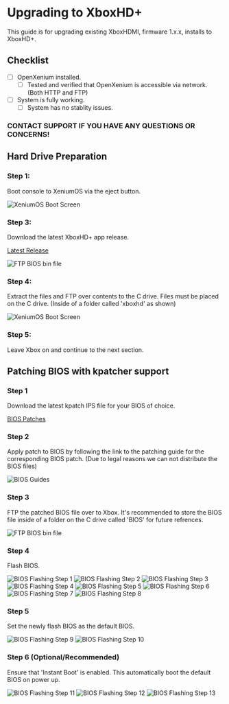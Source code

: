 # Upgrading to XboxHD+
This guide is for upgrading existing XboxHDMI, firmware 1.x.x, installs to XboxHD+.

## Checklist
- [ ] OpenXenium installed.
  - [ ] Tested and verified that OpenXenium is accessible via network. (Both HTTP and FTP)
- [ ] System is fully working.
  - [ ] System has no stablity issues.

### CONTACT SUPPORT IF YOU HAVE ANY QUESTIONS OR CONCERNS!

## Hard Drive Preparation

### Step 1:
Boot console to XeniumOS via the eject button.

![XeniumOS Boot Screen](./images/upgrade/xeniumos.png)

### Step 3:
Download the latest XboxHD+ app release.

[Latest Release](https://github.com/MakeMHz/xbox-hd-plus-app2/releases/latest)

![FTP BIOS bin file](./images/upgrade/latest_release.png)

### Step 4:
Extract the files and FTP over contents to the C drive. Files must be placed on the C drive. (Inside of a folder called 'xboxhd' as shown)

![XeniumOS Boot Screen](./images/upgrade/ftp_app.png)

### Step 5:
Leave Xbox on and continue to the next section.

## Patching BIOS with kpatcher support

### Step 1
Download the latest kpatch IPS file for your BIOS of choice.

[BIOS Patches](https://github.com/MakeMHz/xbox-hd-plus/blob/master/patches/README.md)

### Step 2
Apply patch to BIOS by following the link to the patching guide for the corresponding BIOS patch. (Due to legal reasons we can not distribute the BIOS files)

![BIOS Guides](./images/upgrade/patches_guide.png)

### Step 3
FTP the patched BIOS file over to Xbox. It's recommended to store the BIOS file inside of a folder on the C drive called 'BIOS' for future refrences.

![FTP BIOS bin file](./images/upgrade/ftp_bios.png)

### Step 4
Flash BIOS.

![BIOS Flashing Step 1](./images/upgrade/flash_step1.png)
![BIOS Flashing Step 2](./images/upgrade/flash_step2.png)
![BIOS Flashing Step 3](./images/upgrade/flash_step3.png)
![BIOS Flashing Step 4](./images/upgrade/flash_step4.png)
![BIOS Flashing Step 5](./images/upgrade/flash_step5.png)
![BIOS Flashing Step 6](./images/upgrade/flash_step6.png)
![BIOS Flashing Step 7](./images/upgrade/flash_step7.png)
![BIOS Flashing Step 8](./images/upgrade/flash_step8.png)

### Step 5
Set the newly flash BIOS as the default BIOS.

![BIOS Flashing Step 9](./images/upgrade/flash_step9.png)
![BIOS Flashing Step 10](./images/upgrade/flash_step10.png)

### Step 6 (Optional/Recommended)
Ensure that 'Instant Boot' is enabled. This automatically boot the default BIOS on power up.

![BIOS Flashing Step 11](./images/upgrade/flash_step11.png)
![BIOS Flashing Step 12](./images/upgrade/flash_step12.png)
![BIOS Flashing Step 13](./images/upgrade/flash_step13.png)
